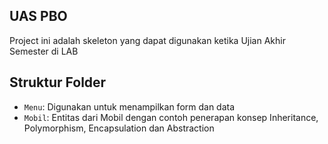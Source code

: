 ## UAS PBO

Project ini adalah skeleton yang dapat digunakan ketika Ujian Akhir Semester di LAB

## Struktur Folder

- `Menu`: Digunakan untuk menampilkan form dan data
- `Mobil`: Entitas dari Mobil dengan contoh penerapan konsep Inheritance, Polymorphism, Encapsulation dan Abstraction